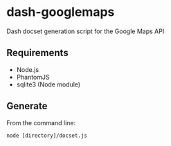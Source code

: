 dash-googlemaps
===============

Dash docset generation script for the Google Maps API

Requirements
------------

* Node.js
* PhantomJS
* sqlite3 (Node module)

Generate
--------

From the command line:

`node [directory]/docset.js`
